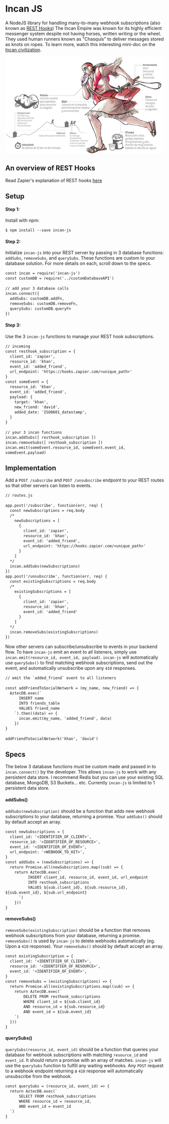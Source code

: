 # Incan JS
A NodeJS library for handling many-to-many webhook subscriptions (also known as <a href="http://resthooks.org/">REST Hooks</a>)
The Incan Empire was known for its highly efficient messenger system despite not having horses, written writing or the wheel. They used human runners known as "Chasquis" to deliver messages stored as knots on ropes. To learn more, watch this interesting mini-doc on the <a href="https://www.youtube.com/watch?v=3aYeUOVgbck">Incan civilization</a>.


![Incan Messenger](imgs/incan_messenger.jpg)

## An overview of REST Hooks
Read Zapier's explanation of REST hooks <a href="https://zapier.com/developer/documentation/v2/rest-hooks/">here</a>

## Setup
#### Step 1:
Install with npm:
```
$ npm install --save incan-js
```

#### Step 2:
Initialize `incan-js` into your REST server by passing in 3 database functions: `addSubs`, `removeSubs`, and `querySubs`.
These functions are custom to your database solution. For more details on each, scroll down to the specs.
```
const incan = require('incan-js')
const customDB = require('../customDatabaseAPI')

// add your 3 database calls
incan.connect({
  addSubs: customDB.addFn,
  removeSubs: customDB.removeFn,
  querySubs: customDB.queryFn
})
```

#### Step 3:
Use the 3 `incan-js` functions to manage your REST hook subscriptions.
```
// incoming
const resthook_subscription = {
  client_id: 'zapier',
  resource_id: 'khan',
  event_id: 'added_friend',
  url_endpoint: 'https://hooks.zapier.com/<unique_path>'
}
const someEvent = {
  resource_id: 'khan',
  event_id: 'added_friend',
  payload: {
    target: 'khan',
    new_friend: 'david',
    added_date: 'ISO8601_datestamp',
  }
}

// your 3 incan functions
incan.addSubs([ resthook_subscription ])
incan.removeSubs([ resthook_subscription ])
incan.emit(someEvent.resource_id, someEvent.event_id, someEvent.payload)
```

## Implementation
Add a `POST /subscribe` and `POST /unsubscribe` endpoint to your REST routes so that other servers can listen to events.
```
// routes.js

app.post('/subscribe', function(err, req) {
  const newSubscriptions = req.body
  /*
    newSubscriptions = [
      {
        client_id: 'zapier',
        resource_id: 'khan',
        event_id: 'added_friend',
        url_endpoint: 'https://hooks.zapier.com/<unique_path>'
      }
    ]
  */
  incan.addSubs(newSubscriptions)
})
app.post('/unsubscribe', function(err, req) {
  const existingSubscriptions = req.body
  /*
    existingSubscriptions = [
      {
        client_id: 'zapier',
        resource_id: 'khan',
        event_id: 'added_friend'
      }
    ]
  */
  incan.removeSubs(existingSubscriptions)
})
```
Now other servers can subscribe/unsubscribe to events in your backend flow. To have `incan-js` emit an event to all listeners, simply use `incan.emit(resource_id, event_id, payload)`. `incan-js` will automatically use `querySubs()` to find matching webhook subscriptions, send out the event, and automatically unsubscribe upon any `410` responses.
```
// emit the `added_friend` event to all listeners

const addFriendToSocialNetwork = (my_name, new_friend) => {
  AztecDB.exec(`
      INSERT name
      INTO friends_table
      VALUES friend_name
    `).then((data) => {
      incan.emit(my_name, 'added_friend', data)
    })
}

addFriendToSocialNetwork('khan', 'david')
```

## Specs
The below 3 database functions must be custom made and passed in to `incan.connect()` by the developer. This allows `incan-js` to work with any persistent data store. I recommend Redis but you can use your existing SQL database, MongoDB, S3 Buckets... etc. Currently `incan-js` is limited to 1 persistent data store.

#### addSubs()
`addSubs(newSubscription)` should be a function that adds new webhook subscriptions to your database, returning a promise. Your `addSubs()` should by default accept an array.
```
const newSubscriptions = {
  client_id: '<IDENTIFIER_OF_CLIENT>',
  resource_id: '<IDENTIFIER_OF_RESOURCE>',
  event_id: '<IDENTIFIER_OF_EVENT>',
  url_endpoint: '<WEBHOOK_TO_HIT>',
}
const addSubs = (newSubscriptions) => {
  return Promise.all(newSubscriptions.map((sub) => {
    return AztecDB.exec(`
          INSERT client_id, resource_id, event_id, url_endpoint
          INTO resthook_subscriptions
          VALUES ${sub.client_id}, ${sub.resource_id}, ${sub.event_id}, ${sub.url_endpoint}
      `)
    }))
}
```
#### removeSubs()
`removeSubs(existingSubscription)` should be a function that removes webhook subscriptions from your database, returning a promise. `removeSubs()` is used by `incan-js` to delete webhooks automatically (eg. Upon a `410` response). Your `removeSubs()` should by default accept an array.
```
const existingSubscription = {
  client_id: '<IDENTIFIER_OF_CLIENT>',
  resource_id: '<IDENTIFIER_OF_RESOURCE>',
  event_id: '<IDENTIFIER_OF_EVENT>',
}
const removeSubs = (existingSubscriptions) => {
  return Promise.all(existingSubscriptions.map((sub) => {
    return AztecDB.exec(`
        DELETE FROM resthook_subscriptions
        WHERE client_id = ${sub.client_id}
        AND resource_id = ${sub.resource_id}
        AND event_id = ${sub.event_id}
    `)
  }))
}
```
#### querySubs()
`querySubs(resource_id, event_id)` should be a function that queries your database for webhook subscriptions with matching `resource_id` and `event_id`. It should return a promise with an array of matches. `incan-js` will use the `querySubs` function to fulfill any waiting webhooks. Any `POST` request to a webhook endpoint returning a `410` response will automatically unsubscribe from the webhook.
```
const querySubs = (resource_id, event_id) => {
  return AztecDB.exec(`
      SELECT FROM resthook_subscriptions
      WHERE resource_id = resource_id,
      AND event_id = event_id
  `)
}
```
